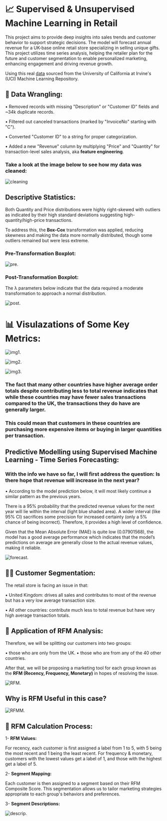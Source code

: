 # 📈 Supervised & Unsupervised Machine Learning in Retail


This project aims to provide deep insights into sales trends and customer behavior to support strategic decisions. The model will forecast annual revenue for a UK-base online retail store specializing in selling unique gifts. This project utilizes time series analysis, helping the retailer plan for the future and customer segmentation to enable personalized marketing, enhancing engagement and driving revenue growth.

Using this real [data](https://archive.ics.uci.edu/dataset/352/online+retail) sourced from the University of California at Irvine's (UCI) Machine Learning Repository.

## 🧹 Data Wrangling: 

• Removed records with missing "Description" or "Customer ID" fields and ~34k duplicate records.

• Filtered out canceled transactions (marked by "InvoiceNo" starting with "C").

• Converted "Customer ID" to a string for proper categorization.

• Added a new "Revenue" column by multiplying "Price" and "Quantity" for transaction-level sales analysis, aka **feature engineering**.

### Take a look at the image below to see how my data was cleaned:

![cleaning](https://github.com/AyahIbrahim/predictive-modelling-retail/blob/b6965d84d509b5c910ac40039cb24c27fbc24ba6/Project%20Steps%20%26%20Visuals/Data%20Wrangling.png)

## Descriptive Statistics:

Both Quantity and Price distributions were highly right-skewed with outliers as indicated by their high standard deviations suggesting high-quantity/high-price transactions. 

To address this, the **Box-Cox** transformation was applied, reducing skewness and making the data more normally distributed, though some outliers remained but were less extreme.

### Pre-Transformation Boxplot: 

![pre](https://github.com/AyahIbrahim/predictive-modelling-retail/blob/b6965d84d509b5c910ac40039cb24c27fbc24ba6/Project%20Steps%20%26%20Visuals/Boxplot%20Pre-transformation%20for%20Quanitity%20%26%20Price.png).

### Post-Transformation Boxplot: 

The λ parameters below indicate that the data required a moderate transformation to approach a normal distribution.

![post](https://github.com/AyahIbrahim/predictive-modelling-retail/blob/b6965d84d509b5c910ac40039cb24c27fbc24ba6/Project%20Steps%20%26%20Visuals/Boxplot%20Post-transformation%20for%20Quanitity%20%26%20Price.png).

# 📊 Visulazations of Some Key Metrics: 

![img1](https://github.com/AyahIbrahim/predictive-modelling-retail/blob/fb7d74135267e8c2e45386d49942e5ff19996ad7/Project%20Steps%20%26%20Visuals/Most%20Revenue%20%26%20Profit%20Generating%20Products.png).

![img2](https://github.com/AyahIbrahim/predictive-modelling-retail/blob/fb7d74135267e8c2e45386d49942e5ff19996ad7/Project%20Steps%20%26%20Visuals/Revenue%20by%20Country.png).

![img3](https://github.com/AyahIbrahim/predictive-modelling-retail/blob/fb7d74135267e8c2e45386d49942e5ff19996ad7/Project%20Steps%20%26%20Visuals/Avg%20Order%20Total%20by%20Country.png).

### The fact that many other countries have higher average order totals despite contributing less to total revenue indicates that while these countries may have fewer sales transactions compared to the UK, the transactions they do have are generally larger.
### This could mean that customers in these countries are purchasing more expensive items or buying in larger quantities per transaction.

## Predictive Modelling using Supervised Machine Learning - Time Series Forecasting: 

### With the info we have so far, I will first address the question: Is there hope that revenue will increase in the next year? 

• According to the model prediction below, it will most likely continue a similar pattern as the previous years. 

There is a 95% probability that the predicted revenue values for the next year will lie within the interval (light blue shaded area).
A wider interval (like 95% CI) sacrifices some precision for increased certainty (only a 5% chance of being incorrect). Therefore, it provides a high level of confidence.

Given that the Mean Absolute Error (MAE) is quite low (0.07901568), the model has a good average performance which indicates that the model’s predictions on average are generally close to the actual revenue values, making it reliable.

![forecast](https://github.com/AyahIbrahim/predictive-modelling-retail/blob/2775bc24c752843372ebb2285b7c24a99812291b/Project%20Steps%20%26%20Visuals/Time%20Series%20Forecast.png).

## 👩‍👦 Customer Segmentation: 

The retail store is facing an issue in that: 

• United Kingdom: drives all sales and contributes to most of the revenue but has a very low average transaction size.

• All other countries: contribute much less to total revenue but have very high average transaction totals. 

## 🔢 Application of RFM Analysis:

Therefore, we will be splitting our customers into two groups:

• those who are only from the UK.
• those who are from any of the 40 other countries. 

After that, we will be proposing a marketing tool for each group known as the **RFM (Recency, Frequency, Monetary)** in hopes of resolving the issue.

![RFM](https://github.com/AyahIbrahim/predictive-modelling-retail/blob/2d5703c16436d76f8ac107da10ca32bfc1a1c095/Project%20Steps%20%26%20Visuals/RFM%20Explanation.png).

## Why is RFM Useful in this case? 

![RFMM](https://github.com/AyahIbrahim/predictive-modelling-retail/blob/f0e573105e81510f1fccf71545793470418195a6/Project%20Steps%20%26%20Visuals/RFM%20Purpose.png).

## 📱 RFM Calculation Process: 

1- **RFM Values:**

For recency, each customer is first assigned a label from 1 to 5, with 5 being the most recent and 1 being the least recent. For frequency & monetary, customers with the lowest values get a label of 1, and those with the highest get a label of 5. 

2- **Segment Mapping:**

Each customer is then assigned to a segment based on their RFM Composite Score. This segmentation allows us to tailor marketing strategies appropriate to each group's behaviors and preferences.

3- **Segment Descriptions:**

![descrip](https://github.com/AyahIbrahim/predictive-modelling-retail/blob/f0e573105e81510f1fccf71545793470418195a6/Project%20Steps%20%26%20Visuals/RFM%20Segment%20Descriptions.png).













